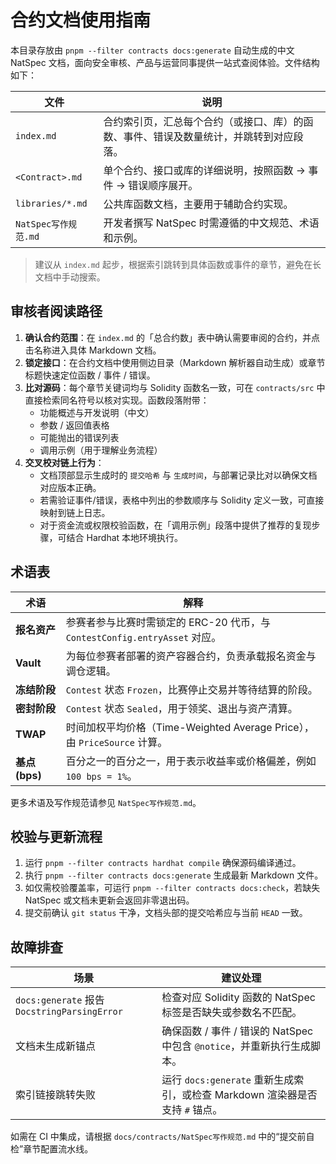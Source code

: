# 合约文档使用指南

本目录存放由 `pnpm --filter contracts docs:generate` 自动生成的中文 NatSpec 文档，面向安全审核、产品与运营同事提供一站式查阅体验。文件结构如下：

| 文件 | 说明 |
| --- | --- |
| `index.md` | 合约索引页，汇总每个合约（或接口、库）的函数、事件、错误及数量统计，并跳转到对应段落。 |
| `<Contract>.md` | 单个合约、接口或库的详细说明，按照函数 → 事件 → 错误顺序展开。 |
| `libraries/*.md` | 公共库函数文档，主要用于辅助合约实现。 |
| `NatSpec写作规范.md` | 开发者撰写 NatSpec 时需遵循的中文规范、术语和示例。 |

> 建议从 `index.md` 起步，根据索引跳转到具体函数或事件的章节，避免在长文档中手动搜索。

## 审核者阅读路径

1. **确认合约范围**：在 `index.md` 的「总合约数」表中确认需要审阅的合约，并点击名称进入具体 Markdown 文档。
2. **锁定接口**：在合约文档中使用侧边目录（Markdown 解析器自动生成）或章节标题快速定位函数 / 事件 / 错误。
3. **比对源码**：每个章节关键词均与 Solidity 函数名一致，可在 `contracts/src` 中直接检索同名符号以核对实现。函数段落附带：
   - 功能概述与开发说明（中文）
   - 参数 / 返回值表格
   - 可能抛出的错误列表
   - 调用示例（用于理解业务流程）
4. **交叉校对链上行为**：
   - 文档顶部显示生成时的 `提交哈希` 与 `生成时间`，与部署记录比对以确保文档对应版本正确。
   - 若需验证事件/错误，表格中列出的参数顺序与 Solidity 定义一致，可直接映射到链上日志。
   - 对于资金流或权限校验函数，在「调用示例」段落中提供了推荐的复现步骤，可结合 Hardhat 本地环境执行。

## 术语表

| 术语 | 解释 |
| --- | --- |
| **报名资产** | 参赛者参与比赛时需锁定的 ERC-20 代币，与 `ContestConfig.entryAsset` 对应。 |
| **Vault** | 为每位参赛者部署的资产容器合约，负责承载报名资金与调仓逻辑。 |
| **冻结阶段** | `Contest` 状态 `Frozen`，比赛停止交易并等待结算的阶段。 |
| **密封阶段** | `Contest` 状态 `Sealed`，用于领奖、退出与资产清算。 |
| **TWAP** | 时间加权平均价格（Time-Weighted Average Price），由 `PriceSource` 计算。 |
| **基点 (bps)** | 百分之一的百分之一，用于表示收益率或价格偏差，例如 `100 bps = 1%`。 |

更多术语及写作规范请参见 `NatSpec写作规范.md`。

## 校验与更新流程

1. 运行 `pnpm --filter contracts hardhat compile` 确保源码编译通过。
2. 执行 `pnpm --filter contracts docs:generate` 生成最新 Markdown 文件。
3. 如仅需校验覆盖率，可运行 `pnpm --filter contracts docs:check`，若缺失 NatSpec 或文档未更新会返回非零退出码。
4. 提交前确认 `git status` 干净，文档头部的提交哈希应与当前 `HEAD` 一致。

## 故障排查

| 场景 | 建议处理 |
| --- | --- |
| `docs:generate` 报告 `DocstringParsingError` | 检查对应 Solidity 函数的 NatSpec 标签是否缺失或参数名不匹配。 |
| 文档未生成新锚点 | 确保函数 / 事件 / 错误的 NatSpec 中包含 `@notice`，并重新执行生成脚本。 |
| 索引链接跳转失败 | 运行 `docs:generate` 重新生成索引，或检查 Markdown 渲染器是否支持 `#` 锚点。 |

如需在 CI 中集成，请根据 `docs/contracts/NatSpec写作规范.md` 中的“提交前自检”章节配置流水线。
